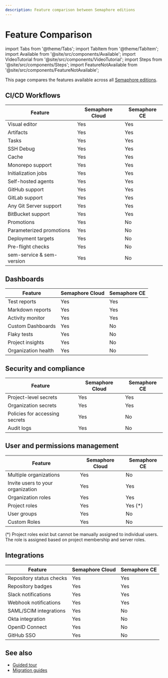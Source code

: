 ```yaml
---
description: Feature comparison between Semaphore editions
---
```


# Feature Comparison

import Tabs from '@theme/Tabs';
import TabItem from '@theme/TabItem';
import Available from '@site/src/components/Available';
import VideoTutorial from '@site/src/components/VideoTutorial';
import Steps from '@site/src/components/Steps';
import FeatureNotAvailable from '@site/src/components/FeatureNotAvailable';

This page compares the features available across all [Semaphore editions](./about-semaphore).

## CI/CD Workflows

| Feature | Semaphore Cloud | Semaphore CE |
|--|--|--|
| Visual editor | Yes | Yes |
| Artifacts | Yes | Yes |
| Tasks | Yes | Yes |
| SSH Debug | Yes | Yes |
| Cache | Yes | Yes |
| Monorepo support | Yes | Yes |
| Initialization jobs | Yes | Yes |
| Self-hosted agents | Yes | Yes |
| GitHub support | Yes | Yes |
| GitLab support | Yes | Yes |
| Any Git Server support | Yes | Yes |
| BitBucket support | Yes | Yes |
| Promotions | Yes | No |
| Parameterized promotions | Yes | No |
| Deployment targets | Yes | No |
| Pre-flight checks | Yes | No |
| sem-service & sem-version | Yes | No |


## Dashboards

| Feature | Semaphore Cloud | Semaphore CE |
|--|--|--|
| Test reports | Yes | Yes |
| Markdown reports | Yes | Yes |
| Activity monitor | Yes | Yes |
| Custom Dashboards | Yes | No |
| Flaky tests | Yes | No |
| Project insights | Yes | No |
| Organization health | Yes | No |


## Security and compliance

| Feature | Semaphore Cloud | Semaphore CE |
|--|--|--|
| Project-level secrets | Yes | Yes |
| Organization secrets | Yes | Yes |
| Policies for accessing secrets | Yes | No |
| Audit logs | Yes | No |


## User and permissions management 

| Feature | Semaphore Cloud | Semaphore CE |
|--|--|--|
| Multiple organizations | Yes | No | 
| Invite users to your organization | Yes | Yes |
| Organization roles | Yes | Yes |
| Project roles | Yes | Yes (*) |
| User groups | Yes | No |
| Custom Roles | Yes | No |

(*) Project roles exist but cannot be manually assigned to individual users. The role is assigned based on project membership and server roles.

## Integrations 

| Feature | Semaphore Cloud | Semaphore CE |
|--|--|--|
| Repository status checks | Yes | Yes |
| Repository badges | Yes | Yes |
| Slack notifications | Yes | Yes |
| Webhook notifications | Yes | Yes |
| SAML/SCIM integrations | Yes | No |
| Okta integration | Yes | No |
| OpenID Connect | Yes | No |
| GitHub SSO | Yes | No |

## See also

- [Guided tour](./guided-tour)
- [Migration guides](./migration/overview)

